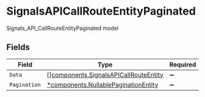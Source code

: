 # SignalsAPICallRouteEntityPaginated

Signals_API_CallRouteEntityPaginated model


## Fields

| Field                                                                                          | Type                                                                                           | Required                                                                                       | Description                                                                                    |
| ---------------------------------------------------------------------------------------------- | ---------------------------------------------------------------------------------------------- | ---------------------------------------------------------------------------------------------- | ---------------------------------------------------------------------------------------------- |
| `Data`                                                                                         | [][components.SignalsAPICallRouteEntity](../../models/components/signalsapicallrouteentity.md) | :heavy_minus_sign:                                                                             | N/A                                                                                            |
| `Pagination`                                                                                   | [*components.NullablePaginationEntity](../../models/components/nullablepaginationentity.md)    | :heavy_minus_sign:                                                                             | N/A                                                                                            |